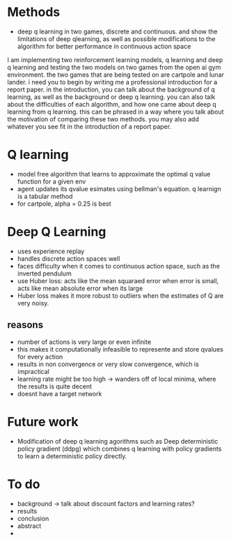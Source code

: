 # Methods
- deep q learning in two games, discrete and continuous. and show the limitations of deep qlearning, as well as possible modifications to the algorithm for better performance in continuous action space

I am implementing two reinforcement learning models, q learning and deep q learning and testing the two models on two games from the open ai gym environment. the two games that are being tested on are cartpole and lunar lander. i need you to begin by writing me a professional introduction for a report paper. in the introduction, you can talk about the background of q learning, as well as the background or deep q learning. you can also talk about the difficulties of each algorithm, and how one came about deep q learning from q learning. this can be phrased in a way where you talk about the motivation of comparing these two methods. you may also add whatever you see fit in the introduction of a report paper.


# Q learning
- model free algorithm that learns to approximate the optimal q value function for a given env
- agent updates its qvalue esimates using bellman's equation. q learnign is a tabular method
- for cartpole, alpha = 0.25 is best





# Deep Q Learning
- uses experience replay
- handles discrete action spaces well
- faces difficulty when it comes to continuous action space, such as the inverted pendulum
- use Huber loss: acts like the mean squaraed error when error is small, acts like mean absolute error when its large
- Huber loss makes it more robust to outliers when the estimates of Q are very noisy.

## reasons
- number of actions is very large or even infinite
- this makes it computationally infeasible to represente and store qvalues for every action
- results in non convergence or very slow convergence, which is impractical
- learning rate might be too high -> wanders off of local minima, where the results is quite decent
- doesnt have a target network

# Future work
- Modification of deep q learning agorithms such as Deep deterministic policy gradient (ddpg) which combines q learning with policy gradients to learn a deterministic policy directly.



# To do
- background -> talk about discount factors and learning rates?
- results
- conclusion
- abstract
-